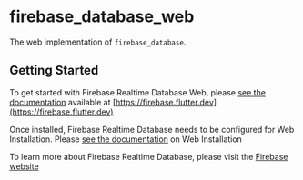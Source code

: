 # firebase_database_web

The web implementation of `firebase_database`.

## Getting Started

To get started with Firebase Realtime Database Web, please [see the documentation](https://firebase.flutter.dev/docs/database/overview)
available at [https://firebase.flutter.dev](https://firebase.flutter.dev)

Once installed, Firebase Realtime Database needs to be configured for Web Installation.  Please [see the documentation](https://firebase.flutter.dev/docs/database/overview#3-web-only-add-the-sdk) on Web Installation

To learn more about Firebase Realtime Database, please visit the [Firebase website](https://firebase.google.com/products/realtime-database)
